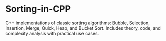 # Sorting-in-CPP
C++ implementations of classic sorting algorithms: Bubble, Selection, Insertion, Merge, Quick, Heap, and Bucket Sort. Includes theory, code, and complexity analysis with practical use cases.
